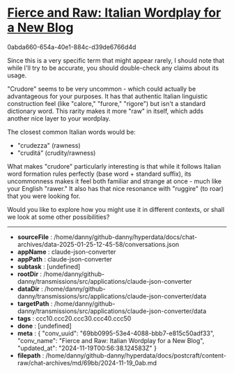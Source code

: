 # [Fierce and Raw: Italian Wordplay for a New Blog](https://claude.ai/chat/69bb0995-53e4-4088-bbb7-e815c50adf33)

0abda660-654a-40e1-884c-d39de6766d4d

 Since this is a very specific term that might appear rarely, I should note that while I'll try to be accurate, you should double-check any claims about its usage.

"Crudore" seems to be very uncommon - which could actually be advantageous for your purposes. It has that authentic Italian linguistic construction feel (like "calore," "furore," "rigore") but isn't a standard dictionary word. This rarity makes it more "raw" in itself, which adds another nice layer to your wordplay.

The closest common Italian words would be:
- "crudezza" (rawness)
- "cruditá" (crudity/rawness)

What makes "crudore" particularly interesting is that while it follows Italian word formation rules perfectly (base word + standard suffix), its uncommonness makes it feel both familiar and strange at once - much like your English "rawer." It also has that nice resonance with "ruggire" (to roar) that you were looking for.

Would you like to explore how you might use it in different contexts, or shall we look at some other possibilities?

---

* **sourceFile** : /home/danny/github-danny/hyperdata/docs/chat-archives/data-2025-01-25-12-45-58/conversations.json
* **appName** : claude-json-converter
* **appPath** : claude-json-converter
* **subtask** : [undefined]
* **rootDir** : /home/danny/github-danny/transmissions/src/applications/claude-json-converter
* **dataDir** : /home/danny/github-danny/transmissions/src/applications/claude-json-converter/data
* **targetPath** : /home/danny/github-danny/transmissions/src/applications/claude-json-converter/data
* **tags** : ccc10.ccc20.ccc30.ccc40.ccc50
* **done** : [undefined]
* **meta** : {
  "conv_uuid": "69bb0995-53e4-4088-bbb7-e815c50adf33",
  "conv_name": "Fierce and Raw: Italian Wordplay for a New Blog",
  "updated_at": "2024-11-19T00:56:38.124583Z"
}
* **filepath** : /home/danny/github-danny/hyperdata/docs/postcraft/content-raw/chat-archives/md/69bb/2024-11-19_0ab.md